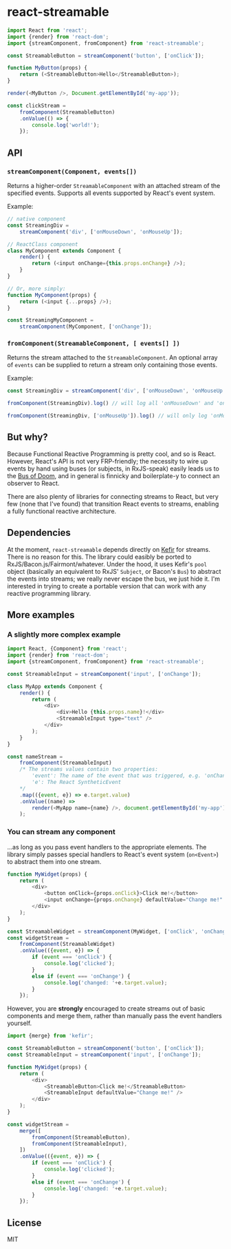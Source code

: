 # react-streamable

```javascript
import React from 'react';
import {render} from 'react-dom';
import {streamComponent, fromComponent} from 'react-streamable';

const StreamableButton = streamComponent('button', ['onClick']);

function MyButton(props) {
	return (<StreamableButton>Hello</StreamableButton>);
}

render(<MyButton />, Document.getElementById('my-app'));

const clickStream =
	fromComponent(StreamableButton)
	.onValue(() => {
		console.log('world!');
	});

```

## API

### `streamComponent(Component, events[])`
Returns a higher-order `StreamableComponent` with an attached stream of the specified events. Supports all events supported by React's event system.

Example:
```javascript
// native component
const StreamingDiv =
	streamComponent('div', ['onMouseDown', 'onMouseUp']);

// ReactClass component
class MyComponent extends Component {
	render() {
		return (<input onChange={this.props.onChange} />);
	}
}

// Or, more simply:
function MyComponent(props) {
	return (<input {...props} />);
}

const StreamingMyComponent =
	streamComponent(MyComponent, ['onChange']);
```

### `fromComponent(StreamableComponent, [ events[] ])`
Returns the stream attached to the `StreamableComponent`. An optional array of `events` can be supplied to return a stream only containing those events.

Example:
```javascript
const StreamingDiv = streamComponent('div', ['onMouseDown', 'onMouseUp']);

fromComponent(StreamingDiv).log() // will log all 'onMouseDown' and 'onMouseUp' events

fromComponent(StreamingDiv, ['onMouseUp']).log() // will only log 'onMouseUp' events
```


## But why?

Because Functional Reactive Programming is pretty cool, and so is React. However, React's API is not very FRP-friendly; the necessity to wire up events by hand using buses (or subjects, in RxJS-speak) easily leads us to the [Bus of Doom](https://gist.github.com/jonifreeman/5131428a9f04b69a76ae), and in general is finnicky and boilerplate-y to connect an observer to React.

There are also plenty of libraries for connecting streams to React, but very few (none that I've found) that transition React events to streams, enabling a fully functional reactive architecture.

## Dependencies

At the moment, `react-streamable` depends directly on [Kefir](https://rpominov.github.io/kefir/) for streams. There is no reason for this. The library could easibly be ported to RxJS/Bacon.js/Fairmont/whatever. Under the hood, it uses Kefir's `pool` object (basically an equivalent to RxJS' `Subject`, or Bacon's `Bus`) to abstract the events into streams; we really never escape the bus, we just hide it. I'm interested in trying to create a portable version that can work with any reactive programming library.

## More examples

### A slightly more complex example

```javascript
import React, {Component} from 'react';
import {render} from 'react-dom';
import {streamComponent, fromComponent} from 'react-streamable';

const StreamableInput = streamComponent('input', ['onChange']);

class MyApp extends Component {
	render() {
		return (
			<div>
				<div>Hello {this.props.name}!</div>
				<StreamableInput type="text" />
			</div>
		);
	}
}

const nameStream =
	fromComponent(StreamableInput)
	/* The streams values contain two properties:
		'event': The name of the event that was triggered, e.g. 'onChange'
		'e': The React SyntheticEvent
	*/
	.map(({event, e}) => e.target.value)
	.onValue((name) => 
		render(<MyApp name={name} />, document.getElementById('my-app'))
	);

```

### You can stream any component
...as long as you pass event handlers to the appropriate elements. The library simply passes special handlers to React's event system (`on<Event>`) to abstract them into one stream.

```javascript
function MyWidget(props) {
	return (
		<div>
			<button onClick={props.onClick}>Click me!</button>
			<input onChange={props.onChange} defaultValue="Change me!" />
		</div>
	);
}

const StreamableWidget = streamComponent(MyWidget, ['onClick', 'onChange']);
const widgetStream = 
	fromComponent(StreamableWidget)
	.onValue(({event, e}) => {
		if (event === 'onClick') {
			console.log('clicked');
		}
		else if (event === 'onChange') {
			console.log('changed: '+e.target.value);
		}
	});
```

However, you are **strongly** encouraged to create streams out of basic components and merge them, rather than manually pass the event handlers yourself. 

```javascript
import {merge} from 'kefir';

const StreamableButton = streamComponent('button', ['onClick']);
const StreamableInput = streamComponent('input', ['onChange']);

function MyWidget(props) {
	return (
		<div>
			<StreamableButton>Click me!</StreamableButton>
			<StreamableInput defaultValue="Change me!" />
		</div>
	);
}

const widgetStream = 
	merge([
		fromComponent(StreamableButton),
		fromComponent(StreamableInput),
	])
	.onValue(({event, e}) => {
		if (event === 'onClick') {
			console.log('clicked');
		}
		else if (event === 'onChange') {
			console.log('changed: '+e.target.value);
		}
	});
```

## License

MIT


